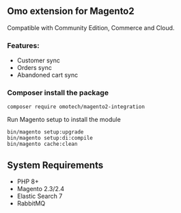 ## Omo extension for Magento2
<!--Name of the project -->

Compatible with Community Edition, Commerce and Cloud.

### Features:
* Customer sync
* Orders sync
* Abandoned cart sync

### Composer install the package
```
composer require omotech/magento2-integration
```
Run Magento setup to install the module
```
bin/magento setup:upgrade
bin/magento setup:di:compile
bin/magento cache:clean
```

<!-- Write description here -->

## System Requirements
* PHP 8+
* Magento 2.3/2.4
* Elastic Search 7
* RabbitMQ
<!-- mention all the system requirements -->
